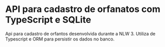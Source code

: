 # API para cadastro de orfanatos com TypeScript e SQLite

Api para cadastro de orfantos desenvolvida durante a NLW 3. Utiliza de Typescript e ORM para persistir os dados no banco.
